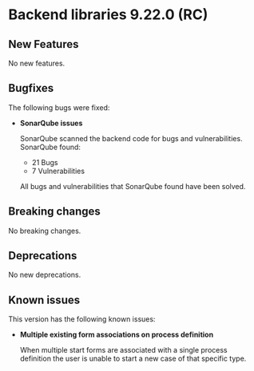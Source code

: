# Backend libraries 9.22.0 (RC)

## New Features

No new features.

## Bugfixes

The following bugs were fixed:

* **SonarQube issues**

  SonarQube scanned the backend code for bugs and vulnerabilities. SonarQube found:
  - 21 Bugs
  - 7 Vulnerabilities

  All bugs and vulnerabilities that SonarQube found have been solved.

## Breaking changes

No breaking changes.

## Deprecations

No new deprecations.

## Known issues

This version has the following known issues:

* **Multiple existing form associations on process definition**

  When multiple start forms are associated with a single process definition the user is unable to start a new case of
  that specific type.
